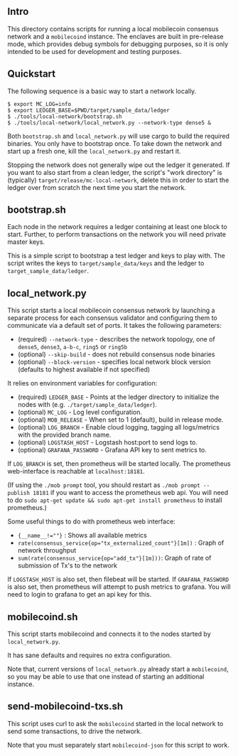 ## Intro

This directory contains scripts for running a local mobilecoin consensus network and a `mobilecoind` instance.
The enclaves are built in pre-release mode, which provides debug symbols for debugging purposes, so it is only intended to be used for development and testing purposes.

## Quickstart

The following sequence is a basic way to start a network locally.

```
$ export MC_LOG=info
$ export LEDGER_BASE=$PWD/target/sample_data/ledger
$ ./tools/local-network/bootstrap.sh
$ ./tools/local-network/local_network.py --network-type dense5 &
```

Both `bootstrap.sh` and `local_network.py` will use cargo to build the required binaries.
You only have to bootstrap once. To take down the network and start up a fresh one,
kill the `local_network.py` and restart it.

Stopping the network does not generally wipe out the ledger it generated.
If you want to also start from a clean ledger, the script's "work directory" is (typically) `target/release/mc-local-network`,
delete this in order to start the ledger over from scratch the next time you start the network.

## bootstrap.sh

Each node in the network requires a ledger containing at least one block to start. Further, to perform transactions on the network you will
need private master keys.

This is a simple script to bootstrap a test ledger and keys to play with. The script writes the keys to `target/sample_data/keys` and the ledger to `target_sample_data/ledger`.

## local_network.py

This script starts a local mobilecoin consensus network by launching a separate process for each consensus validator and configuring them to communicate via a default set of ports. It takes the following parameters:

- (required) `--network-type` - describes the network topology, one of `dense5`, `dense3`, `a-b-c`, `ring5` or `ring5b`
- (optional) `--skip-build` - does not rebuild consensus node binaries
- (optional) `--block-version` - specifies local network block version (defaults to highest available if not specified)

It relies on environment variables for configuration:

- (required) `LEDGER_BASE` - Points at the ledger directory to initialize the nodes with (e.g. `./target/sample_data/ledger`).
- (optional) `MC_LOG` - Log level configuration.
- (optional) `MOB_RELEASE` - When set to 1 (default), build in release mode.
- (optional) `LOG_BRANCH` - Enable cloud logging, tagging all logs/metrics with the provided branch name.
- (optional) `LOGSTASH_HOST` - Logstash host:port to send logs to.
- (optional) `GRAFANA_PASSWORD` - Grafana API key to sent metrics to.

If `LOG_BRANCH` is set, then prometheus will be started locally. The prometheus web-interface is reachable at `localhost:18181`.

(If using the `./mob prompt` tool, you should restart as `./mob prompt --publish 18181` if you want to access the prometheus web api.
You will need to do `sudo apt-get update && sudo apt-get install prometheus` to install prometheus.)

Some useful things to do with prometheus web interface:
* `{__name__!=""}` : Shows all available metrics
* `rate(consensus_service{op="tx_externalized_count"}[1m])` : Graph of network throughput
* `sum(rate(consensus_service{op="add_tx"}[1m]))`: Graph of rate of submission of Tx's to the network

If `LOGSTASH_HOST` is also set, then filebeat will be started.
If `GRAFANA_PASSWORD` is also set, then prometheus will attempt to push metrics to grafana. You will need to login to grafana to get an api key for this.

## mobilecoind.sh

This script starts mobilecoind and connects it to the nodes started by `local_network.py`.

It has sane defaults and requires no extra configuration.

Note that, current versions of `local_network.py` already start a `mobilecoind`, so you may
be able to use that one instead of starting an additional instance.

## send-mobilecoind-txs.sh

This script uses curl to ask the `mobilecoind` started in the local network to send some transactions, to drive the network.

Note that you must separately start `mobilecoind-json` for this script to work.
